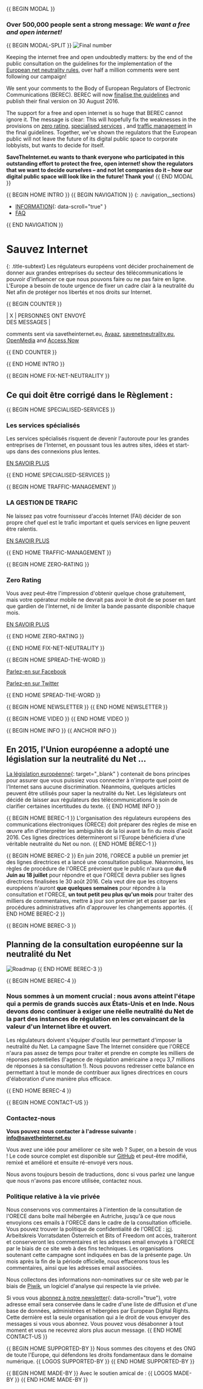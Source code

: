 {{ BEGIN MODAL }}
### Over 500,000 people sent a strong message: *We want a free and open internet!*
{{ BEGIN MODAL-SPLIT }}
![Final number](/images/final-number.png)

Keeping the internet free and open undoubtedly matters: by the end of the public consultation on the guidelines for the implementation of the [European net neutrality rules](https://edri.org/time-to-save-the-internet/), over half a million comments were sent following our campaign!
 
We sent your comments to the Body of European Regulators of Electronic Communications (BEREC). BEREC will now [finalise the guidelines](https://edri.org/net-neutrality-european-parliament-decided-not-to-decide/) and publish their final version on 30 August 2016.
 
The support for a free and open internet is so huge that BEREC cannot ignore it. The message is clear: This will hopefully fix the weaknesses in the provisions on [zero rating](https://edri.org/zero-rating-why-dangerous-for-our-rights-freedoms), [specialised services](https://edri.org/specialised-services-make-break-issue-open-internet/) , and [traffic management](https://edri.org/traffic-management-where-risks-online-discrimination/) in the final guidelines. Together, we've shown the regulators that the European public will not leave the future of its digital public space to corporate lobbyists, but wants to decide for itself. 

**SaveTheInternet.eu wants to thank everyone who participated in this outstanding effort to protect the free, open internet!  show the regulators that we want to decide ourselves – and not let companies do it – how our digital public space will look like in the future! Thank you!**
{{ END MODAL }}

{{ BEGIN HOME INTRO }}
{{ BEGIN NAVIGATION }}
{: .navigation__sections}
- [INFORMATION](#info){: data-scroll="true" }
- [FAQ](faq)

{{ END NAVIGATION }}

# Sauvez Internet

{: .title-subtext}
Les régulateurs européens vont décider prochainement de donner aux grandes entreprises du secteur des télécommunications le pouvoir d'influencer ce que nous pouvons faire ou ne pas faire en ligne. L'Europe a besoin de toute urgence de fixer un cadre clair à la neutralité du Net afin de protéger nos libertés et nos droits sur Internet.

{{ BEGIN COUNTER }}

| X | PERSONNES ONT ENVOYÉ <br> DES MESSAGES |

comments sent via savetheinternet.eu, [Avaaz](https://secure.avaaz.org/en/save_the_internet_eu_loc_2016/), [savenetneutrality.eu](https://actionnetwork.org/petitions/save-eu-net-neutrality), [OpenMedia](https://act.openmedia.org/TollBooth/) and [Access Now](https://act.accessnow.org/ea-action/action?ea.client.id=1921&ea.campaign.id=51950)

{{ END COUNTER }}

{{ END HOME INTRO }}

{{ BEGIN HOME FIX-NET-NEUTRALITY }}

## Ce qui doit être corrigé dans le Règlement :

{{ BEGIN HOME SPECIALISED-SERVICES }}

### Les services spécialisés

Les services spécialisés risquent de devenir l'autoroute pour les grandes entreprises de l'Internet, en poussant tous les autres sites, idées et start-ups dans des connexions plus lentes.

[EN SAVOIR PLUS](faq/#what-are-specialised-services)

{{ END HOME SPECIALISED-SERVICES }}

{{ BEGIN HOME TRAFFIC-MANAGEMENT }}

### LA GESTION DE TRAFIC

Ne laissez pas votre fournisseur d'accès Internet (FAI) décider de son propre chef quel est le trafic important et quels services en ligne peuvent être ralentis.

[EN SAVOIR PLUS](faq/#what-is-traffic-management)

{{ END HOME TRAFFIC-MANAGEMENT }}

{{ BEGIN HOME ZERO-RATING }}

### Zero Rating

Vous avez peut-être l'impression d'obtenir quelque chose gratuitement, mais votre opérateur mobile ne devrait pas avoir le droit de se poser en tant que gardien de l'Internet, ni de limiter la bande passante disponible chaque mois.

[EN SAVOIR PLUS](faq/#what-is-zero-rating)

{{ END HOME ZERO-RATING }}

{{ END HOME FIX-NET-NEUTRALITY }}

{{ BEGIN HOME SPREAD-THE-WORD }}

[Parlez-en sur Facebook](http://www.facebook.com/sharer.php?u=https://savetheinternet.eu/fr/)

[Parlez-en sur Twitter](https://twitter.com/intent/tweet?text=What%0Aif%0Athey%0Amade%0AEurope%27s%0Ainternet%0Aso%0Aslow%2C%0Aevery%0Atweet%0Aloaded%0Aslowly%0Alike%0Athis%3F%0ADon%27t%20let%20them%3A%0Ahttps%3A%2F%2Fwww.savetheinternet.eu%2F)

{{ END HOME SPREAD-THE-WORD }}

{{ BEGIN HOME NEWSLETTER }}
{{ END HOME NEWSLETTER }}

{{ BEGIN HOME VIDEO }}
{{ END HOME VIDEO }}

{{ BEGIN HOME INFO }}
{{ ANCHOR INFO }}
## En 2015, l'Union européenne a adopté une législation sur la neutralité du Net ...

[La législation européenne](http://eur-lex.europa.eu/legal-content/FR/TXT/?uri=CELEX:32015R2120){: target="_blank" } contenait de bons principes pour assurer que vous puissiez vous connecter à n'importe quel point de l'Internet sans aucune discrimination. Néanmoins, quelques articles peuvent être utilisés pour saper la neutralité du Net. Les législateurs ont décidé de laisser aux régulateurs des télécommunications le soin de clarifier certaines incertitudes du texte.
{{ END HOME INFO }}


{{ BEGIN HOME BEREC-1 }}
L'organisation des régulateurs européens des communications électroniques (ORECE) doit préparer des règles de mise en œuvre afin d'interpréter les ambiguïtés de la loi avant la fin du mois d'août 2016. Ces lignes directrices détermineront si l'Europe bénéficiera d'une véritable neutralité du Net ou non.
{{ END HOME BEREC-1 }}

{{ BEGIN HOME BEREC-2 }}
En juin 2016, l'ORECE a publié un premier jet des lignes directrices et a lancé une consultation publique. Néanmoins, les règles de procédure de l'ORECE prévoient que le public n'aura que __du 6 Juin au 18 juillet__ pour répondre et que l'ORECE devra publier ses lignes directrices finalisées le 30 août 2016. Cela veut dire que les citoyens européens n'auront __que quelques semaines__ pour répondre à la consultation et l'ORECE, __un tout petit peu plus qu'un mois__ pour traiter des milliers de commentaires, mettre à jour son premier jet et passer par les procédures administratives afin d'approuver les changements apportés.
{{ END HOME BEREC-2 }}

{{ BEGIN HOME BEREC-3 }}
## Planning de la consultation européenne sur la neutralité du Net
![Roadmap](./images/net_neutrality_roadmap.svg)
{{ END HOME BEREC-3 }}

{{ BEGIN HOME BEREC-4 }}
### __Nous sommes à un moment crucial : nous avons atteint l'étape qui a permis de grands succès aux États-Unis et en Inde. Nous devons donc continuer à exiger une réelle neutralité du Net de la part des instances de régulation en les convaincant de la valeur d'un Internet libre et ouvert.__

Les régulateurs doivent s'équiper d'outils leur permettant d'imposer la neutralité du Net. La campagne Save The Internet considère que l'ORECE n'aura pas assez de temps pour traiter et prendre en compte les milliers de réponses potentielles (l'agence de régulation américaine a reçu 3,7 millions de réponses à sa consultation !). Nous pouvons redresser cette balance en permettant à tout le monde de contribuer aux lignes directrices en cours d'élaboration d'une manière plus efficace.

{{ END HOME BEREC-4 }}

{{ BEGIN HOME CONTACT-US }}
### Contactez-nous

__Vous pouvez nous contacter à l'adresse suivante : [info@savetheinternet.eu](mailto:info@savetheinternet.eu)__

Vous avez une idée pour améliorer ce site web ? Super, on a besoin de vous ! Le code source complet est disponible sur [GitHub](https://github.com/Netzfreiheit/STI-UI) et peut-être modifié, remixé et amélioré et ensuite ré-envoyé vers nous.

Nous avons toujours besoin de traductions, donc si vous parlez une langue que nous n'avons pas encore utilisée, contactez nous.

### Politique relative à la vie privée

Nous conservons vos commentaires à l'intention de la consultation de l'ORECE dans boîte mail hébergée en Autriche, jusqu'à ce que nous envoyions ces emails à l'ORECE dans le cadre de la consultation officielle. Vous pouvez trouver la politique de confidentialité de l'ORECE : [ici](http://berec.europa.eu/eng/document_register/subject_matter/berec_office/download/0/4615-privacy-statement-berec-office-policy-do_0.pdf). Arbeitskreis Vorratsdaten Österreich et Bits of Freedom ont accès, traiteront et conserveront les commentaires et les adresses email envoyés à l'ORECE par le biais de ce site web à des fins techniques. Les organisations soutenant cette campagne sont indiquées en bas de la présente page. Un mois après la fin de la période officielle, nous effacerons tous les commentaires, ainsi que les adresses email associées.

Nous collectons des informations non-nominatives sur ce site web par le biais de [Piwik](https://piwik.org/), un logiciel d'analyse qui respecte la vie privée.

Si vous vous [abonnez à notre newsletter](#subscribe-to-newsletter){: data-scroll="true"}, votre adresse email sera conservée dans le cadre d'une liste de diffusion et d'une base de données, administrées et hébergées par European Digital Rights. Cette dernière est la seule organisation qui a le droit de vous envoyer des messages si vous vous abonnez. Vous pouvez vous désabonner à tout moment et vous ne recevrez alors plus aucun message.
{{ END HOME CONTACT-US }}

{{ BEGIN HOME SUPPORTED-BY }}
Nous sommes des citoyens et des ONG de toute l'Europe, qui défendons les droits fondamentaux dans le domaine numérique.
{{ LOGOS SUPPORTED-BY }}
{{ END HOME SUPPORTED-BY }}

{{ BEGIN HOME MADE-BY }}
Avec le soutien amical de :
{{ LOGOS MADE-BY }}
{{ END HOME MADE-BY }}
